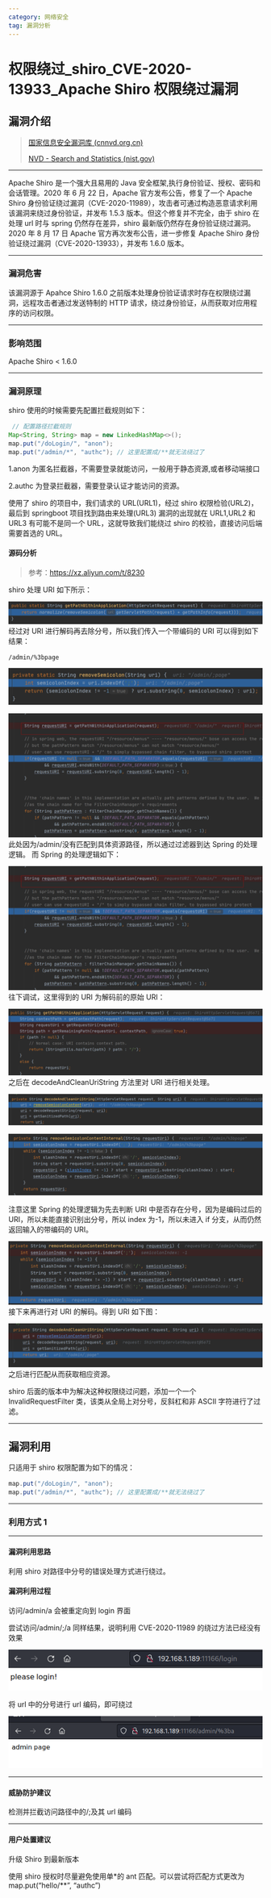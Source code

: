 ```yaml
---
category: 网络安全
tag: 漏洞分析
---
```


# 权限绕过\_shiro_CVE-2020-13933_Apache Shiro 权限绕过漏洞

## <!-- more -->

## 漏洞介绍

> [国家信息安全漏洞库 (cnnvd.org.cn)](https://www.cnnvd.org.cn/home/loophole)
>
> [NVD - Search and Statistics (nist.gov)](https://nvd.nist.gov/vuln/search)

---

Apache Shiro 是一个强大且易用的 Java 安全框架,执行身份验证、授权、密码和会话管理。2020 年 6 月 22 日，Apache 官方发布公告，修复了一个 Apache Shiro 身份验证绕过漏洞（CVE-2020-11989），攻击者可通过构造恶意请求利用该漏洞来绕过身份验证，并发布 1.5.3 版本。但这个修复并不完全，由于 shiro 在处理 url 时与 spring 仍然存在差异，shiro 最新版仍然存在身份验证绕过漏洞。2020 年 8 月 17 日 Apache 官方再次发布公告，进一步修复 Apache Shiro 身份验证绕过漏洞（CVE-2020-13933），并发布 1.6.0 版本。

---

### 漏洞危害

该漏洞源于 Apahce Shiro 1.6.0 之前版本处理身份验证请求时存在权限绕过漏洞，远程攻击者通过发送特制的 HTTP 请求，绕过身份验证，从而获取对应用程序的访问权限。

---

### 影响范围

Apache Shiro < 1.6.0

---

### 漏洞原理

shiro 使用的时候需要先配置拦截规则如下：

```java
 // 配置路径拦截规则
Map<String, String> map = new LinkedHashMap<>();
map.put("/doLogin/", "anon");
map.put("/admin/*", "authc"); // 这里配置成/**就无法绕过了
```

1.anon 为匿名拦截器，不需要登录就能访问，一般用于静态资源,或者移动端接口

2.authc 为登录拦截器，需要登录认证才能访问的资源。

使用了 shiro 的项目中，我们请求的 URL(URL1)，经过 shiro 权限检验(URL2)，最后到 springboot 项目找到路由来处理(URL3) 漏洞的出现就在 URL1,URL2 和 URL3 有可能不是同一个 URL，这就导致我们能绕过 shiro 的校验，直接访问后端需要首选的 URL。

#### 源码分析

> 参考：https://xz.aliyun.com/t/8230

shiro 处理 URI 如下所示：

![img3](./img/权限绕过_shiro_CVE-2020-13933_ApacheShiro权限绕过漏洞.assets/img3.png)
经过对 URI 进行解码再去除分号，所以我们传入一个带编码的 URI 可以得到如下结果：

```
/admin/%3bpage
```

![img4](./img/权限绕过_shiro_CVE-2020-13933_ApacheShiro权限绕过漏洞.assets/img4.png)

![img5](./img/权限绕过_shiro_CVE-2020-13933_ApacheShiro权限绕过漏洞.assets/img5.png)
此处因为/admin/没有匹配到具体资源路径，所以通过过滤器到达 Spring 的处理逻辑。
而 Spring 的处理逻辑如下：

![img5](./img/权限绕过_shiro_CVE-2020-13933_ApacheShiro权限绕过漏洞.assets/img5.png)
往下调试，这里得到的 URI 为解码前的原始 URI：

![img6](./img/权限绕过_shiro_CVE-2020-13933_ApacheShiro权限绕过漏洞.assets/img6.png)
之后在 decodeAndCleanUriString 方法里对 URI 进行相关处理。

![img7](./img/权限绕过_shiro_CVE-2020-13933_ApacheShiro权限绕过漏洞.assets/img7.png)

![img8](./img/权限绕过_shiro_CVE-2020-13933_ApacheShiro权限绕过漏洞.assets/img8.png)

注意这里 Spring 的处理逻辑为先去判断 URI 中是否存在分号，因为是编码过后的 URI，所以未能直接识别出分号，所以 index 为-1，所以未进入 if 分支，从而仍然返回输入的带编码的 URI。

![img9](./img/权限绕过_shiro_CVE-2020-13933_ApacheShiro权限绕过漏洞.assets/img9.png)
接下来再进行对 URI 的解码。得到 URI 如下图：

![img10](./img/权限绕过_shiro_CVE-2020-13933_ApacheShiro权限绕过漏洞.assets/img10.png)
之后进行匹配从而获取相应资源。

shiro 后面的版本中为解决这种权限绕过问题，添加一个一个 InvalidRequestFilter 类，该类从全局上对分号，反斜杠和非 ASCII 字符进行了过滤。

---

## 漏洞利用

只适用于 shiro 权限配置为如下的情况：

```java
map.put("/doLogin/", "anon");
map.put("/admin/*", "authc"); // 这里配置成/**就无法绕过了
```

---

### 利用方式 1

---

#### 漏洞利用思路

利用 shiro 对路径中分号的错误处理方式进行绕过。

#### 漏洞利用过程

访问/admin/a 会被重定向到 login 界面

尝试访问/admin/;/a 同样结果，说明利用 CVE-2020-11989 的绕过方法已经没有效果

![img1](./img/权限绕过_shiro_CVE-2020-13933_ApacheShiro权限绕过漏洞.assets/img1.png)

将 url 中的分号进行 url 编码，即可绕过

![img2](./img/权限绕过_shiro_CVE-2020-13933_ApacheShiro权限绕过漏洞.assets/img2.png)

---

#### 威胁防护建议

检测并拦截访问路径中的/;及其 url 编码

---

#### 用户处置建议

升级 Shiro 到最新版本

使用 shiro 授权时尽量避免使用单\*的 ant 匹配。可以尝试将匹配方式更改为 map.put(“hello/\*\*”, “authc”)
